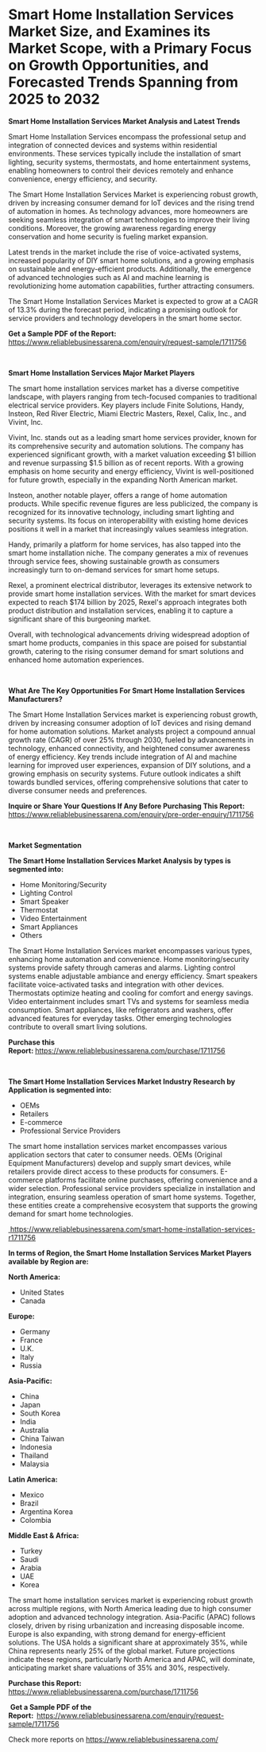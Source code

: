 <p><h1>Smart Home Installation Services Market Size, and Examines its Market Scope, with a Primary Focus on Growth Opportunities, and Forecasted Trends Spanning from 2025 to 2032</h1></p><p><strong>Smart Home Installation Services Market Analysis and Latest Trends</strong></p>
<p><p>Smart Home Installation Services encompass the professional setup and integration of connected devices and systems within residential environments. These services typically include the installation of smart lighting, security systems, thermostats, and home entertainment systems, enabling homeowners to control their devices remotely and enhance convenience, energy efficiency, and security.</p><p>The Smart Home Installation Services Market is experiencing robust growth, driven by increasing consumer demand for IoT devices and the rising trend of automation in homes. As technology advances, more homeowners are seeking seamless integration of smart technologies to improve their living conditions. Moreover, the growing awareness regarding energy conservation and home security is fueling market expansion.</p><p>Latest trends in the market include the rise of voice-activated systems, increased popularity of DIY smart home solutions, and a growing emphasis on sustainable and energy-efficient products. Additionally, the emergence of advanced technologies such as AI and machine learning is revolutionizing home automation capabilities, further attracting consumers.</p><p>The Smart Home Installation Services Market is expected to grow at a CAGR of 13.3% during the forecast period, indicating a promising outlook for service providers and technology developers in the smart home sector.</p></p>
<p><strong>Get a Sample PDF of the Report:&nbsp;</strong> <a href="https://www.reliablebusinessarena.com/enquiry/request-sample/1711756?utm_campaign=3289&utm_medium=2&utm_source=Github&utm_content=ia&utm_term=27032025&utm_id=smart-home-installation-services">https://www.reliablebusinessarena.com/enquiry/request-sample/1711756</a></p>
<p>&nbsp;</p>
<p><strong>Smart Home Installation Services Major Market Players</strong></p>
<p><p>The smart home installation services market has a diverse competitive landscape, with players ranging from tech-focused companies to traditional electrical service providers. Key players include Finite Solutions, Handy, Insteon, Red River Electric, Miami Electric Masters, Rexel, Calix, Inc., and Vivint, Inc. </p><p>Vivint, Inc. stands out as a leading smart home services provider, known for its comprehensive security and automation solutions. The company has experienced significant growth, with a market valuation exceeding $1 billion and revenue surpassing $1.5 billion as of recent reports. With a growing emphasis on home security and energy efficiency, Vivint is well-positioned for future growth, especially in the expanding North American market.</p><p>Insteon, another notable player, offers a range of home automation products. While specific revenue figures are less publicized, the company is recognized for its innovative technology, including smart lighting and security systems. Its focus on interoperability with existing home devices positions it well in a market that increasingly values seamless integration.</p><p>Handy, primarily a platform for home services, has also tapped into the smart home installation niche. The company generates a mix of revenues through service fees, showing sustainable growth as consumers increasingly turn to on-demand services for smart home setups.</p><p>Rexel, a prominent electrical distributor, leverages its extensive network to provide smart home installation services. With the market for smart devices expected to reach $174 billion by 2025, Rexel's approach integrates both product distribution and installation services, enabling it to capture a significant share of this burgeoning market.</p><p>Overall, with technological advancements driving widespread adoption of smart home products, companies in this space are poised for substantial growth, catering to the rising consumer demand for smart solutions and enhanced home automation experiences.</p></p>
<p>&nbsp;</p>
<p><strong>What Are The Key Opportunities For Smart Home Installation Services Manufacturers?</strong></p>
<p><p>The Smart Home Installation Services market is experiencing robust growth, driven by increasing consumer adoption of IoT devices and rising demand for home automation solutions. Market analysts project a compound annual growth rate (CAGR) of over 25% through 2030, fueled by advancements in technology, enhanced connectivity, and heightened consumer awareness of energy efficiency. Key trends include integration of AI and machine learning for improved user experiences, expansion of DIY solutions, and a growing emphasis on security systems. Future outlook indicates a shift towards bundled services, offering comprehensive solutions that cater to diverse consumer needs and preferences.</p></p>
<p><strong>Inquire or Share Your Questions If Any Before Purchasing This Report:</strong> <a href="https://www.reliablebusinessarena.com/enquiry/pre-order-enquiry/1711756?utm_campaign=3289&utm_medium=2&utm_source=Github&utm_content=ia&utm_term=27032025&utm_id=smart-home-installation-services">https://www.reliablebusinessarena.com/enquiry/pre-order-enquiry/1711756</a></p>
<p>&nbsp;</p>
<p><strong>Market Segmentation</strong></p>
<p><strong>The Smart Home Installation Services Market Analysis by types is segmented into:</strong></p>
<p><ul><li>Home Monitoring/Security</li><li>Lighting Control</li><li>Smart Speaker</li><li>Thermostat</li><li>Video Entertainment</li><li>Smart Appliances</li><li>Others</li></ul></p>
<p><p>The Smart Home Installation Services market encompasses various types, enhancing home automation and convenience. Home monitoring/security systems provide safety through cameras and alarms. Lighting control systems enable adjustable ambiance and energy efficiency. Smart speakers facilitate voice-activated tasks and integration with other devices. Thermostats optimize heating and cooling for comfort and energy savings. Video entertainment includes smart TVs and systems for seamless media consumption. Smart appliances, like refrigerators and washers, offer advanced features for everyday tasks. Other emerging technologies contribute to overall smart living solutions.</p></p>
<p><strong>Purchase this Report:&nbsp;</strong><a href="https://www.reliablebusinessarena.com/purchase/1711756?utm_campaign=3289&utm_medium=2&utm_source=Github&utm_content=ia&utm_term=27032025&utm_id=smart-home-installation-services">https://www.reliablebusinessarena.com/purchase/1711756</a></p>
<p>&nbsp;</p>
<p><strong>The Smart Home Installation Services Market Industry Research by Application is segmented into:</strong></p>
<p><ul><li>OEMs</li><li>Retailers</li><li>E-commerce</li><li>Professional Service Providers</li></ul></p>
<p><p>The smart home installation services market encompasses various application sectors that cater to consumer needs. OEMs (Original Equipment Manufacturers) develop and supply smart devices, while retailers provide direct access to these products for consumers. E-commerce platforms facilitate online purchases, offering convenience and a wider selection. Professional service providers specialize in installation and integration, ensuring seamless operation of smart home systems. Together, these entities create a comprehensive ecosystem that supports the growing demand for smart home technologies.</p></p>
<p><a href="https://www.reliablebusinessarena.com/smart-home-installation-services-r1711756?utm_campaign=3289&utm_medium=2&utm_source=Github&utm_content=ia&utm_term=27032025&utm_id=smart-home-installation-services">&nbsp;https://www.reliablebusinessarena.com/smart-home-installation-services-r1711756</a></p>
<p><strong>In terms of Region, the Smart Home Installation Services Market Players available by Region are:</strong></p>
<p>
    <p> <strong> North America: </strong>
        <ul>
            <li>United States</li>
            <li>Canada</li>
        </ul>
        </p> 
    <p> <strong> Europe: </strong>
        <ul>
            <li>Germany</li>
            <li>France</li>
            <li>U.K.</li>
            <li>Italy</li>
            <li>Russia</li>
        </ul>
        </p> 
    <p> <strong> Asia-Pacific: </strong>
        <ul>
            <li>China</li>
            <li>Japan</li>
            <li>South Korea</li>
            <li>India</li>
            <li>Australia</li>
            <li>China Taiwan</li>
            <li>Indonesia</li>
            <li>Thailand</li>
            <li>Malaysia</li>
        </ul>
        </p> 
    <p> <strong> Latin America: </strong>
        <ul>
            <li>Mexico</li>
            <li>Brazil</li>
            <li>Argentina Korea</li>
            <li>Colombia</li>
        </ul>
        </p> 
    <p> <strong> Middle East & Africa: </strong>
        <ul>
            <li>Turkey</li>
            <li>Saudi</li>
            <li>Arabia</li>
            <li>UAE</li>
            <li>Korea</li>
        </ul>
    </p>
    </p>
<p><p>The smart home installation services market is experiencing robust growth across multiple regions, with North America leading due to high consumer adoption and advanced technology integration. Asia-Pacific (APAC) follows closely, driven by rising urbanization and increasing disposable income. Europe is also expanding, with strong demand for energy-efficient solutions. The USA holds a significant share at approximately 35%, while China represents nearly 25% of the global market. Future projections indicate these regions, particularly North America and APAC, will dominate, anticipating market share valuations of 35% and 30%, respectively.</p></p>
<p><strong>Purchase this Report: </strong><a href="https://www.reliablebusinessarena.com/purchase/1711756?utm_campaign=3289&utm_medium=2&utm_source=Github&utm_content=ia&utm_term=27032025&utm_id=smart-home-installation-services">https://www.reliablebusinessarena.com/purchase/1711756</a></p>
<p>&nbsp;<strong>Get a Sample PDF of the Report:&nbsp;&nbsp;</strong><a href="https://www.reliablebusinessarena.com/enquiry/request-sample/1711756?utm_campaign=3289&utm_medium=2&utm_source=Github&utm_content=ia&utm_term=27032025&utm_id=smart-home-installation-services">https://www.reliablebusinessarena.com/enquiry/request-sample/1711756</a></p>
<p><strong></strong></p>
<p>Check more reports on <a href="https://www.reliablebusinessarena.com/?utm_campaign=3289&utm_medium=2&utm_source=Github&utm_content=ia&utm_term=27032025&utm_id=smart-home-installation-services">https://www.reliablebusinessarena.com/</a></p>